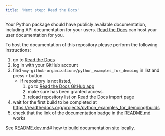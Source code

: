 ```yaml
---
title: 'Next step: Read the Docs'
---
```


Your Python package should have publicly available documentation, including API documentation for your users.
[Read the Docs](https://readthedocs.org) can host your user documentation for you.

To host the documentation of this repository please perform the following instructions:

1. go to [Read the Docs](https://readthedocs.org/dashboard/import/?)
1. log in with your GitHub account
1. find `<my-github-organization>/python_examples_for_demoing` in list and press `+` button.
   * If repository is not listed,
      1. go to [Read the Docs GitHub app](https://github.com/settings/connections/applications/fae83c942bc1d89609e2)
      2. make sure <my-github-organization> has been granted access.
      3. reload repository list on Read the Docs import page
1. wait for the first build to be completed at <https://readthedocs.org/projects/python_examples_for_demoing/builds>
1. check that the link of the documentation badge in the [README.md](git@github.com:<my-github-organization>/python_examples_for_demoing) works

See [README.dev.md#](git@github.com:<my-github-organization>/python_examples_for_demoing/blob/main/README.dev.md#generating-the-api-docs) how to build documentation site locally.
